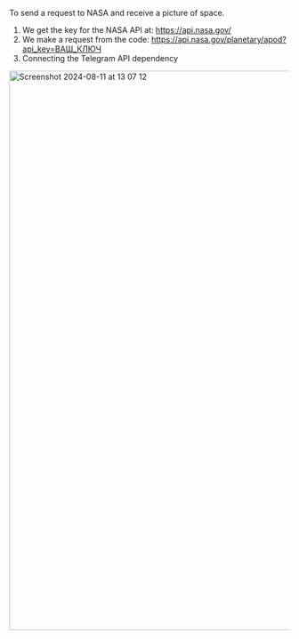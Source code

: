 To send a request to NASA and receive a picture of space.

1. We get the key for the NASA API at: https://api.nasa.gov/
2. We make a request from the code: https://api.nasa.gov/planetary/apod?api_key=ВАШ_КЛЮЧ
3. Connecting the Telegram API dependency

<img width="1007" alt="Screenshot 2024-08-11 at 13 07 12" src="https://github.com/user-attachments/assets/c0121b5d-8299-4972-b780-0a110c5d91c6">

